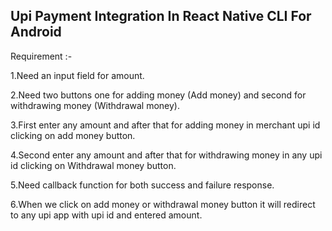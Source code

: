 ## Upi Payment Integration In React Native CLI For Android

Requirement :-

1.Need an input field for amount.

2.Need two buttons one for adding money (Add money) and second for withdrawing money (Withdrawal money).

3.First enter any amount and after that for adding money in merchant upi id clicking on add money button.

4.Second enter any amount and after that for withdrawing money in any upi id clicking on Withdrawal money button.

5.Need callback function for both success and failure response.

6.When we click on add money or withdrawal money button it will redirect to any upi app with upi id and entered amount.
